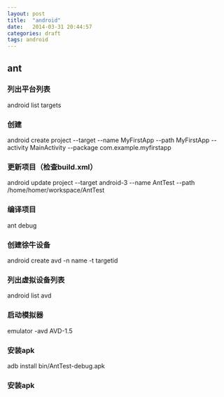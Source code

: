 ```yaml
---
layout: post
title:  "android"
date:   2014-03-31 20:44:57
categories: draft
tags: android
---
```


## ant

### 列出平台列表

android list targets

### 创建

android create project --target <target-id> --name MyFirstApp --path <path-to-workspace> MyFirstApp --activity MainActivity --package com.example.myfirstapp

### 更新项目（检查build.xml）

android update project --target android-3 --name AntTest --path /home/homer/workspace/AntTest

### 编译项目

ant debug

### 创建徐牛设备

android create avd -n name -t targetid

### 列出虚拟设备列表

android list avd

### 启动模拟器

emulator -avd AVD-1.5

### 安装apk

adb install bin/AntTest-debug.apk

### 安装apk


